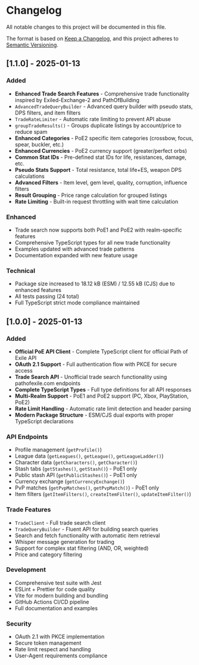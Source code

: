# Changelog

All notable changes to this project will be documented in this file.

The format is based on [Keep a Changelog](https://keepachangelog.com/en/1.0.0/),
and this project adheres to [Semantic Versioning](https://semver.org/spec/v2.0.0.html).

## [1.1.0] - 2025-01-13

### Added
- **Enhanced Trade Search Features** - Comprehensive trade functionality inspired by Exiled-Exchange-2 and PathOfBuilding
- `AdvancedTradeQueryBuilder` - Advanced query builder with pseudo stats, DPS filters, and item filters
- `TradeRateLimiter` - Automatic rate limiting to prevent API abuse
- `groupTradeResults()` - Groups duplicate listings by account/price to reduce spam
- **Enhanced Categories** - PoE2 specific item categories (crossbow, focus, spear, buckler, etc.)
- **Enhanced Currencies** - PoE2 currency support (greater/perfect orbs)
- **Common Stat IDs** - Pre-defined stat IDs for life, resistances, damage, etc.
- **Pseudo Stats Support** - Total resistance, total life+ES, weapon DPS calculations
- **Advanced Filters** - Item level, gem level, quality, corruption, influence filters
- **Result Grouping** - Price range calculation for grouped listings
- **Rate Limiting** - Built-in request throttling with wait time calculation

### Enhanced
- Trade search now supports both PoE1 and PoE2 with realm-specific features
- Comprehensive TypeScript types for all new trade functionality
- Examples updated with advanced trade patterns
- Documentation expanded with new feature usage

### Technical
- Package size increased to 18.12 kB (ESM) / 12.55 kB (CJS) due to enhanced features
- All tests passing (24 total)
- Full TypeScript strict mode compliance maintained

## [1.0.0] - 2025-01-13

### Added
- **Official PoE API Client** - Complete TypeScript client for official Path of Exile API
- **OAuth 2.1 Support** - Full authentication flow with PKCE for secure access
- **Trade Search API** - Unofficial trade search functionality using pathofexile.com endpoints
- **Complete TypeScript Types** - Full type definitions for all API responses
- **Multi-Realm Support** - PoE1 and PoE2 support (PC, Xbox, PlayStation, PoE2)
- **Rate Limit Handling** - Automatic rate limit detection and header parsing
- **Modern Package Structure** - ESM/CJS dual exports with proper TypeScript declarations

### API Endpoints
- Profile management (`getProfile()`)
- League data (`getLeagues()`, `getLeague()`, `getLeagueLadder()`)
- Character data (`getCharacters()`, `getCharacter()`)
- Stash tabs (`getStashes()`, `getStash()`) - PoE1 only
- Public stash API (`getPublicStashes()`) - PoE1 only
- Currency exchange (`getCurrencyExchange()`)
- PvP matches (`getPvpMatches()`, `getPvpMatch()`) - PoE1 only
- Item filters (`getItemFilters()`, `createItemFilter()`, `updateItemFilter()`)

### Trade Features
- `TradeClient` - Full trade search client
- `TradeQueryBuilder` - Fluent API for building search queries
- Search and fetch functionality with automatic item retrieval
- Whisper message generation for trading
- Support for complex stat filtering (AND, OR, weighted)
- Price and category filtering

### Development
- Comprehensive test suite with Jest
- ESLint + Prettier for code quality
- Vite for modern building and bundling
- GitHub Actions CI/CD pipeline
- Full documentation and examples

### Security
- OAuth 2.1 with PKCE implementation
- Secure token management
- Rate limit respect and handling
- User-Agent requirements compliance
